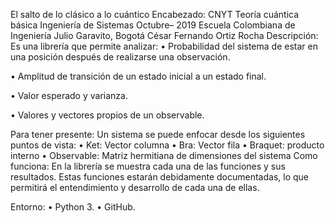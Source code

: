 El salto de lo clásico a lo cuántico
Encabezado:
CNYT
Teoría cuántica básica
Ingeniería de Sistemas
Octubre– 2019
Escuela Colombiana de Ingeniería Julio Garavito, Bogotá
César Fernando Ortiz Rocha
Descripción:
Es una librería que permite analizar:
•	Probabilidad del sistema de estar en una posición después de realizarse una observación.
 
•	Amplitud de transición de un estado inicial a un estado final.
 
•	Valor esperado y varianza.
 
•	Valores y vectores propios de un observable.
 
Para tener presente:
Un sistema se puede enfocar desde los siguientes puntos de vista:
•	Ket: Vector columna
•	Bra: Vector fila
•	Braquet: producto interno
•	Observable: Matriz hermitiana de dimensiones del sistema
Como funciona:
En la librería se muestra cada una de las funciones y sus resultados. Estas funciones estarán debidamente documentadas, lo que permitirá el entendimiento y desarrollo de cada una de ellas.

Entorno:
• Python 3.
• GitHub.


